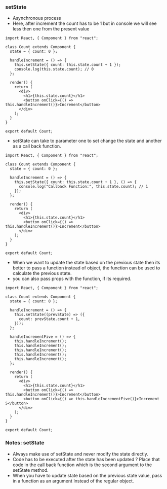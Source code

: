 ### setState

- Asynchronous process
- Here, after increment the count has to be 1 but in console we will see less then one from the present value

```JSX
import React, { Component } from "react";

class Count extends Component {
  state = { count: 0 };

  handleIncrement = () => {
    this.setState({ count: this.state.count + 1 });
    console.log(this.state.count); // 0
  };

  render() {
    return (
      <div>
        <h1>{this.state.count}</h1>
        <button onClick={() => this.handleIncrement()}>Increment</button>
      </div>
    );
  }
}

export default Count;
```

- setState can take to parameter one to set change the state and another as a call back function.

```JSX
import React, { Component } from "react";

class Count extends Component {
  state = { count: 0 };

  handleIncrement = () => {
    this.setState({ count: this.state.count + 1 }, () => {
      console.log("Callback Function:", this.state.count); // 1
    });
  };

  render() {
    return (
      <div>
        <h1>{this.state.count}</h1>
        <button onClick={() => this.handleIncrement()}>Increment</button>
      </div>
    );
  }
}

export default Count;
```

- When we want to update the state based on the previous state then its better to pass a function instead of object, the function can be used to calculate the previous state.
- you can also pass props with the function, if its required.

```JSX
import React, { Component } from "react";

class Count extends Component {
  state = { count: 0 };

  handleIncrement = () => {
    this.setState((prevState) => ({
      count: prevState.count + 1,
    }));
  };

  handleIncrementFive = () => {
    this.handleIncrement();
    this.handleIncrement();
    this.handleIncrement();
    this.handleIncrement();
    this.handleIncrement();
  };

  render() {
    return (
      <div>
        <h1>{this.state.count}</h1>
        <button onClick={() => this.handleIncrement()}>Increment</button>
        <button onClick={() => this.handleIncrementFive()}>Increment 5</button>
      </div>
    );
  }
}

export default Count;
```

### Notes: setState

- Always make use of setState and never modify the state directly.
- Code has to be executed after the state has been updated ? Place that code in the call back function which is the second argument to the setState method.
- When you have to update state based on the previous state value, pass in a function as an argument Instead of the regular object.
